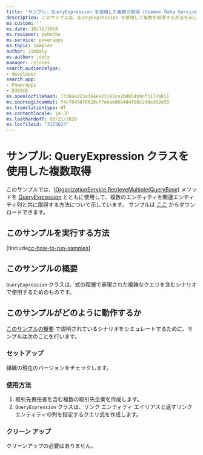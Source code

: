 ```yaml
---
title: 'サンプル: QueryExpression を使用した複数の取得 (Common Data Service) | Microsoft Docs'
description: このサンプルは、QueryExpression を使用して複数を取得する方法を示します
ms.custom: ''
ms.date: 10/31/2018
ms.reviewer: pehecke
ms.service: powerapps
ms.topic: samples
author: JimDaly
ms.author: jdaly
manager: ryjones
search.audienceType:
- developer
search.app:
- PowerApps
- D365CE
ms.openlocfilehash: 73384e223a3b4ea23193ca2b8654b9cf3177a811
ms.sourcegitcommit: f4cf849070628cf7eeaed6b4d4f08c20dcd02e58
ms.translationtype: HT
ms.contentlocale: ja-JP
ms.lasthandoff: 03/21/2020
ms.locfileid: "3155623"
---
```

# <a name="sample-retrieve-multiple-with-the-queryexpression-class"></a>サンプル: QueryExpression クラスを使用した複数取得

<!-- Re-title? This is really about retrieving  related records 
https://docs.microsoft.com/dynamics365/customer-engagement/developer/org-service/sample-retrieve-multiple-queryexpression-class
-->
このサンプルでは、[IOrganizationService.RetrieveMultiple(QueryBase)](https://docs.microsoft.com/dotnet/api/microsoft.xrm.sdk.iorganizationservice.retrievemultiple?view=dynamics-general-ce-9#Microsoft_Xrm_Sdk_IOrganizationService_RetrieveMultiple_Microsoft_Xrm_Sdk_Query_QueryBase_) メソッドを [QueryExpression](https://docs.microsoft.com/dotnet/api/microsoft.xrm.sdk.query.queryexpression?view=dynamics-general-ce-9) とともに使用して、複数のエンティティを関連エンティティ列と共に取得する方法について示しています。 サンプルは [ここ](https://github.com/Microsoft/PowerApps-Samples/tree/master/cds/orgsvc/C%23/RetrieveMultipleByQueryExpression) からダウンロードできます。

## <a name="how-to-run-this-sample"></a>このサンプルを実行する方法

[!include[cc-how-to-run-samples](../../includes/cc-how-to-run-samples.md)]


## <a name="what-this-sample-does"></a>このサンプルの概要

`QueryExpression` クラスは、式の階層で表現された複雑なクエリを含むシナリオで使用するためのものです。

## <a name="how-this-sample-works"></a>このサンプルがどのように動作するか

[このサンプルの概要](#what-this-sample-does) で説明されているシナリオをシミュレートするために、サンプルは次のことを行います。

### <a name="setup"></a>セットアップ

組織の現在のバージョンをチェックします。

### <a name="demonstrate"></a>使用方法

1. 取引先責任者を含む複数の取引先企業を作成します。
1. `QueryExpression` クラスは、リンク エンティティ エイリアスと返すリンク エンティティの列を指定するクエリ式を作成します。

### <a name="clean-up"></a>クリーン アップ

クリーンアップの必要はありません。
